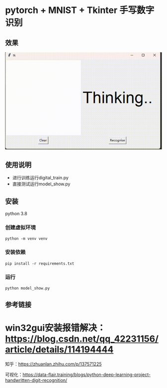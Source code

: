 # pytorch + MNIST + Tkinter 手写数字识别

## 效果

<img alt="识别效果" src="img/di.gif">

## 使用说明

- 进行训练运行digital_train.py
- 直接测试运行model_show.py

## 安装

python 3.8

### 创建虚拟环境

```
python -m venv venv
```

### 安装依赖

```
pip install -r requirements.txt
```

### 运行

```
python model_show.py
```

## 参考链接

# win32gui安装报错解决：https://blog.csdn.net/qq_42231156/article/details/114194444

知乎：https://zhuanlan.zhihu.com/p/137571225

可视化：https://data-flair.training/blogs/python-deep-learning-project-handwritten-digit-recognition/